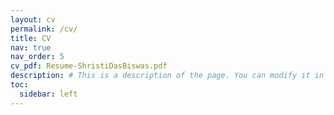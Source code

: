 ```yaml
---
layout: cv
permalink: /cv/
title: CV
nav: true
nav_order: 5
cv_pdf: Resume-ShristiDasBiswas.pdf
description: # This is a description of the page. You can modify it in '_pages/cv.md'. You can also change or remove the top pdf download button.
toc:
  sidebar: left
---
```

